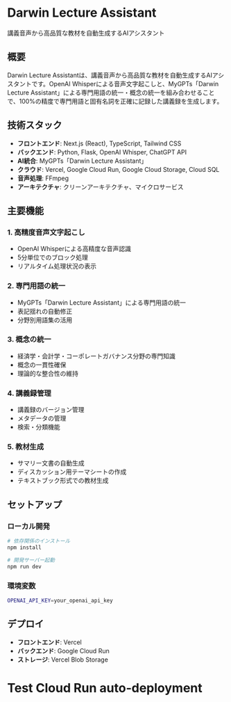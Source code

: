 # Darwin Lecture Assistant

講義音声から高品質な教材を自動生成するAIアシスタント

## 概要

Darwin Lecture Assistantは、講義音声から高品質な教材を自動生成するAIアシスタントです。OpenAI Whisperによる音声文字起こしと、MyGPTs「Darwin Lecture Assistant」による専門用語の統一・概念の統一を組み合わせることで、100%の精度で専門用語と固有名詞を正確に記録した講義録を生成します。

## 技術スタック

- **フロントエンド**: Next.js (React), TypeScript, Tailwind CSS
- **バックエンド**: Python, Flask, OpenAI Whisper, ChatGPT API
- **AI統合**: MyGPTs「Darwin Lecture Assistant」
- **クラウド**: Vercel, Google Cloud Run, Google Cloud Storage, Cloud SQL
- **音声処理**: FFmpeg
- **アーキテクチャ**: クリーンアーキテクチャ、マイクロサービス

## 主要機能

### 1. 高精度音声文字起こし
- OpenAI Whisperによる高精度な音声認識
- 5分単位でのブロック処理
- リアルタイム処理状況の表示

### 2. 専門用語の統一
- MyGPTs「Darwin Lecture Assistant」による専門用語の統一
- 表記揺れの自動修正
- 分野別用語集の活用

### 3. 概念の統一
- 経済学・会計学・コーポレートガバナンス分野の専門知識
- 概念の一貫性確保
- 理論的な整合性の維持

### 4. 講義録管理
- 講義録のバージョン管理
- メタデータの管理
- 検索・分類機能

### 5. 教材生成
- サマリー文書の自動生成
- ディスカッション用テーマシートの作成
- テキストブック形式での教材生成

## セットアップ

### ローカル開発
```bash
# 依存関係のインストール
npm install

# 開発サーバー起動
npm run dev
```

### 環境変数
```bash
OPENAI_API_KEY=your_openai_api_key
```

## デプロイ
- **フロントエンド**: Vercel
- **バックエンド**: Google Cloud Run
- **ストレージ**: Vercel Blob Storage
# Test Cloud Run auto-deployment
